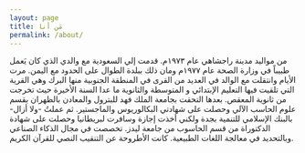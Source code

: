 ```yaml
---
layout: page
title: مَن أنا
permalink: /about/
---
```


من مواليد مدينة راجشاهي عام ١٩٧٣م. قدمت إلي السعودية مع والدي الذي كان يَعمل طبيباً في وزارة الصحة عام ١٩٧٧م ومان ذلك ببلدة الطوال على الحدود مع اليمن. مرت الأيام وانتقلت مع الوالد في العديد من القرى في المنطقة الجنوبية منها البرك وهي القرية التي تلقيت فيها التعليم الإبتدائي و المتوسطة والثانوية ما عدا السنة الأخيرة حيث تخرجت من ثانوية المعقص. بعدها التحقت بجامعة الملك فهد للبترول والمعادن بالظهران بقسم علوم الحاسب الآلي وحصلت على شهادتي البكالوريوس والماجستير. ثم عملتُ -ولا أزال- بالبنك الإسلامي للتنمية بجدة ولكني أخذت إجازة وسافرت لبريطانيا وحصلت على شهادة الدكتوراة من قسم الحاسوب من جامعة ليدز. تخصصت في مجال الذكاء الصناعي وبالتحديد في معالجة اللغات الطبيعية. كانت الأطروحة عن التنقيب النصي للقرآن الكريم. 
